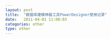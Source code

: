 ```yaml
---
layout: post
title:  "数据库建模神器工具PowerDesigner使用记录"
date:   2011-04-01 11:00:03
categories: other
type: other
---
```


